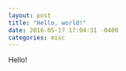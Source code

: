 ```yaml
---
layout: post
title: "Hello, world!"
date: 2016-05-17 17:04:31 -0400
categories: misc
---
```

Hello!
